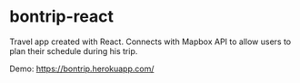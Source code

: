 # bontrip-react
Travel app created with React. Connects with Mapbox API to allow users to plan their schedule during his trip.

Demo: https://bontrip.herokuapp.com/

